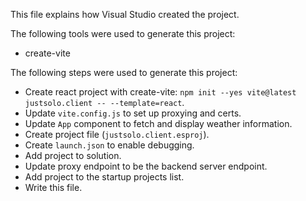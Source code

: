 This file explains how Visual Studio created the project.

The following tools were used to generate this project:
- create-vite

The following steps were used to generate this project:
- Create react project with create-vite: `npm init --yes vite@latest justsolo.client -- --template=react`.
- Update `vite.config.js` to set up proxying and certs.
- Update `App` component to fetch and display weather information.
- Create project file (`justsolo.client.esproj`).
- Create `launch.json` to enable debugging.
- Add project to solution.
- Update proxy endpoint to be the backend server endpoint.
- Add project to the startup projects list.
- Write this file.
